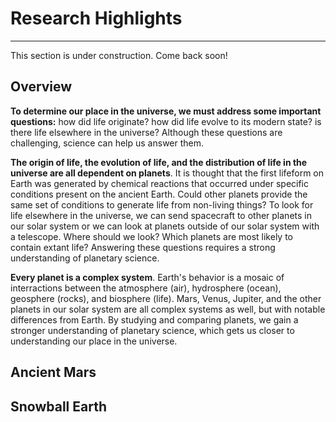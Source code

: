 # Research Highlights
-------------------------

This section is under construction. Come back soon!

## Overview

**To determine our place in the universe, we must address some important questions:** how did life originate? how did life evolve to its modern state? is there life elsewhere in the universe? Although these questions are challenging, science can help us answer them. 

**The origin of life, the evolution of life, and the distribution of life in the universe are all dependent on planets**. It is thought that the first lifeform on Earth was generated by chemical reactions that occurred under specific conditions present on the ancient Earth. Could other planets provide the same set of conditions to generate life from non-living things? To look for life elsewhere in the universe, we can send spacecraft to other planets in our solar system or we can look at planets outside of our solar system with a telescope. Where should we look? Which planets are most likely to contain extant life? Answering these questions requires a strong understanding of planetary science.

**Every planet is a complex system**. Earth's behavior is a mosaic of interractions between the atmosphere (air), hydrosphere (ocean), geosphere (rocks), and biosphere (life). Mars, Venus, Jupiter, and the other planets in our solar system are all complex systems as well, but with notable differences from Earth. By studying and comparing planets, we gain a stronger understanding of planetary science, which gets us closer to understanding our place in the universe.

## Ancient Mars

## Snowball Earth